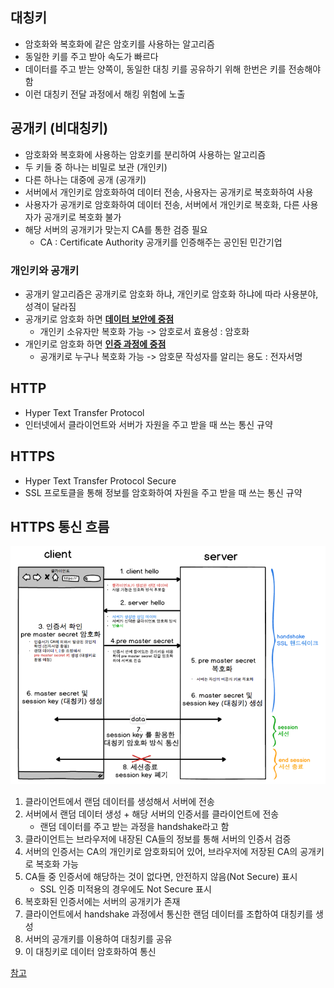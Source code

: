 ## 대칭키
* 암호화와 복호화에 같은 암호키를 사용하는 알고리즘
* 동일한 키를 주고 받아 속도가 빠르다
* 데이터를 주고 받는 양쪽이, 동일한 대칭 키를 공유하기 위해 한번은 키를 전송해야함
* 이런 대칭키 전달 과정에서 해킹 위험에 노출

## 공개키 (비대칭키)
* 암호화와 복호화에 사용하는 암호키를 분리하여 사용하는 알고리즘
* 두 키들 중 하나는 비밀로 보관 (개인키)
* 다른 하나는 대중에 공개 (공개키)
* 서버에서 개인키로 암호화하여 데이터 전송, 사용자는 공개키로 복호화하여 사용
* 사용자가 공개키로 암호화하여 데이터 전송, 서버에서 개인키로 복호화, 다른 사용자가 공개키로 복호화 불가
* 해당 서버의 공개키가 맞는지 CA를 통한 검증 필요
  * CA : Certificate Authority 공개키를 인증해주는 공인된 민간기업

### 개인키와 공개키
* 공개키 알고리즘은 공개키로 암호화 하냐, 개인키로 암호화 하냐에 따라 사용분야, 성격이 달라짐
* 공개키로 암호화 하면 **<u>데이터 보안에 중점</u>**
  * 개인키 소유자만 복호화 가능 -> 암호로서 효용성 : 암호화
* 개인키로 암호화 하면 **<u>인증 과정에 중점</u>**
  * 공개키로 누구나 복호화 가능 -> 암호문 작성자를 알리는 용도 : 전자서명

## HTTP
* Hyper Text Transfer Protocol
* 인터넷에서 클라이언트와 서버가 자원을 주고 받을 때 쓰는 통신 규약

## HTTPS
* Hyper Text Transfer Protocol Secure
* SSL 프로토클을 통해 정보를 암호화하여 자원을 주고 받을 때 쓰는 통신 규약

## HTTPS 통신 흐름
![](./img/2023-06-26-11-49-12.png)

1. 클라이언트에서 랜덤 데이터를 생성해서 서버에 전송
2. 서버에서 랜덤 데이터 생성 + 해당 서버의 인증서를 클라이언트에 전송
    * 랜덤 데이터를 주고 받는 과정을 handshake라고 함
3. 클라이언트는 브라우저에 내장된 CA들의 정보를 통해 서버의 인증서 검증
4. 서버의 인증서는 CA의 개인키로 암호화되어 있어, 브라우저에 저장된 CA의 공개키로 복호화 가능
5. CA들 중 인증서에 해당하는 것이 없다면, 안전하지 않음(Not Secure) 표시
    * SSL 인증 미적용의 경우에도 Not Secure 표시
6. 복호화된 인증서에는 서버의 공개키가 존재
7. 클라이언트에서 handshake 과정에서 통신한 랜덤 데이터를 조합하여 대칭키를 생성
8. 서버의 공개키를 이용하여 대칭키를 공유
9. 이 대칭키로 데이터 암호화하여 통신

[참고](https://www.youtube.com/watch?v=H6lpFRpyl14)